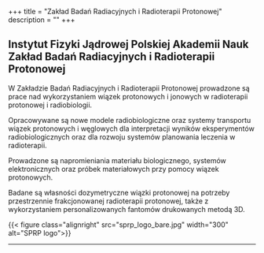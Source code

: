 +++
title = "Zakład Badań Radiacyjnych i Radioterapii Protonowej"
description = ""
+++

<h2>
Instytut Fizyki Jądrowej Polskiej Akademii Nauk<br>
Zakład Badań Radiacyjnych i Radioterapii Protonowej
</h2>


W Zakładzie Badań Radiacyjnych i Radioterapii Protonowej prowadzone są prace nad wykorzystaniem wiązek protonowych i jonowych w radioterapii protonowej i  radiobiologii.

Opracowywane są nowe modele radiobiologiczne oraz systemy transportu wiązek protonowych i węglowych dla interpretacji wyników eksperymentów radiobiologicznych oraz dla rozwoju systemów planowania leczenia w radioterapii.

Prowadzone są napromieniania materiału biologicznego, systemów elektronicznych oraz próbek materiałowych przy pomocy wiązek protonowych.

Badane są własności dozymetryczne wiązki protonowej na potrzeby przestrzennie frakcjonowanej radioterapii protonowej, także z wykorzystaniem personalizowanych fantomów  drukowanych metodą  3D.


{{< figure class="alignright" src="sprp_logo_bare.jpg" width="300" alt="SPRP logo">}}

---

